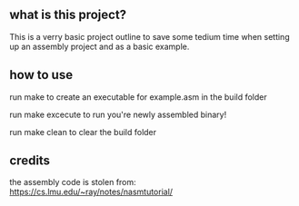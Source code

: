 ## what is this project? 
This is a verry basic project outline to save some tedium time when setting up an assembly project and as a basic example.

## how to use

run make to create an executable for example.asm in the build folder

run make excecute to run you're newly assembled binary!

run make clean to clear the build folder

## credits
the assembly code is stolen from: https://cs.lmu.edu/~ray/notes/nasmtutorial/